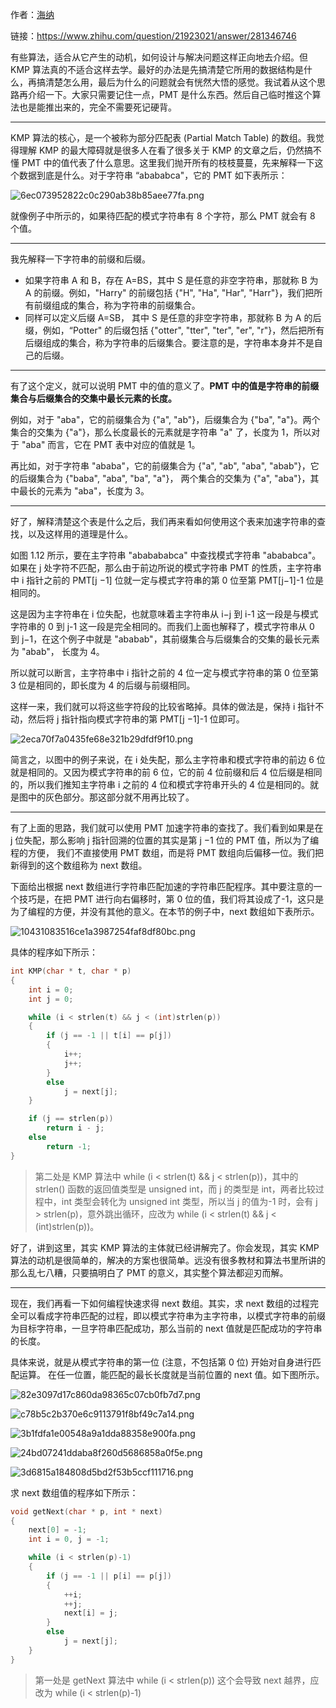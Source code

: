 作者：[海纳](https://www.zhihu.com/people/hinus)

链接：https://www.zhihu.com/question/21923021/answer/281346746

有些算法，适合从它产生的动机，如何设计与解决问题这样正向地去介绍。但 KMP 算法真的不适合这样去学。最好的办法是先搞清楚它所用的数据结构是什么，再搞清楚怎么用，最后为什么的问题就会有恍然大悟的感觉。我试着从这个思路再介绍一下。大家只需要记住一点，PMT 是什么东西。然后自己临时推这个算法也是能推出来的，完全不需要死记硬背。

---
KMP 算法的核心，是一个被称为部分匹配表 (Partial Match Table) 的数组。我觉得理解 KMP 的最大障碍就是很多人在看了很多关于 KMP 的文章之后，仍然搞不懂 PMT 中的值代表了什么意思。这里我们抛开所有的枝枝蔓蔓，先来解释一下这个数据到底是什么。对于字符串 “abababca"，它的 PMT 如下表所示：

![6ec073952822c0c290ab38b85aee77fa.png](./img/KMP01.png)

就像例子中所示的，如果待匹配的模式字符串有 8 个字符，那么 PMT 就会有 8 个值。

---
我先解释一下字符串的前缀和后缀。
- 如果字符串 A 和 B，存在 A=BS，其中 S 是任意的非空字符串，那就称 B 为 A 的前缀。例如，"Harry" 的前缀包括 {"H", "Ha", "Har", "Harr"}，我们把所有前缀组成的集合，称为字符串的前缀集合。
- 同样可以定义后缀 A=SB， 其中 S 是任意的非空字符串，那就称 B 为 A 的后缀，例如，“Potter" 的后缀包括 {"otter", "tter", "ter", "er", "r"}，然后把所有后缀组成的集合，称为字符串的后缀集合。要注意的是，字符串本身并不是自己的后缀。

---
有了这个定义，就可以说明 PMT 中的值的意义了。**PMT 中的值是字符串的前缀集合与后缀集合的交集中最长元素的长度。**

例如，对于 "aba"，它的前缀集合为 {"a", "ab"}，后缀集合为 {"ba", "a"}。两个集合的交集为 {"a"}，那么长度最长的元素就是字符串 "a" 了，长度为 1，所以对于 "aba" 而言，它在 PMT 表中对应的值就是 1。

再比如，对于字符串 "ababa"，它的前缀集合为 {"a", "ab", "aba", "abab"}，它的后缀集合为 {"baba", "aba", "ba", "a"}， 两个集合的交集为 {"a", "aba"}，其中最长的元素为 "aba"，长度为 3。

---
好了，解释清楚这个表是什么之后，我们再来看如何使用这个表来加速字符串的查找，以及这样用的道理是什么。

如图 1.12 所示，要在主字符串 "ababababca" 中查找模式字符串 "abababca"。如果在 j 处字符不匹配，那么由于前边所说的模式字符串 PMT 的性质，主字符串中 i 指针之前的 PMT[j −1] 位就一定与模式字符串的第 0 位至第 PMT[j−1]-1 位是相同的。

这是因为主字符串在 i 位失配，也就意味着主字符串从 i−j 到 i-1 这一段是与模式字符串的 0 到 j-1 这一段是完全相同的。而我们上面也解释了，模式字符串从 0 到 j−1，在这个例子中就是 "ababab"，其前缀集合与后缀集合的交集的最长元素为 "abab"， 长度为 4。

所以就可以断言，主字符串中 i 指针之前的 4 位一定与模式字符串的第 0 位至第 3 位是相同的，即长度为 4 的后缀与前缀相同。

这样一来，我们就可以将这些字符段的比较省略掉。具体的做法是，保持 i 指针不动，然后将 j 指针指向模式字符串的第 PMT[j −1]-1 位即可。

![2eca70f7a0435fe68e321b29dfdf9f10.png](./img/KMP02.png)

简言之，以图中的例子来说，在 i 处失配，那么主字符串和模式字符串的前边 6 位就是相同的。又因为模式字符串的前 6 位，它的前 4 位前缀和后 4 位后缀是相同的，所以我们推知主字符串 i 之前的 4 位和模式字符串开头的 4 位是相同的。就是图中的灰色部分。那这部分就不用再比较了。

---
有了上面的思路，我们就可以使用 PMT 加速字符串的查找了。我们看到如果是在 j 位失配，那么影响 j 指针回溯的位置的其实是第 j −1 位的 PMT 值，所以为了编程的方便， 我们不直接使用 PMT 数组，而是将 PMT 数组向后偏移一位。我们把新得到的这个数组称为 next 数组。

下面给出根据 next 数组进行字符串匹配加速的字符串匹配程序。其中要注意的一个技巧是，在把 PMT 进行向右偏移时，第 0 位的值，我们将其设成了-1，这只是为了编程的方便，并没有其他的意义。在本节的例子中，next 数组如下表所示。

![10431083516ce1a3987254faf8df80bc.png](./img/KMP03.png)

具体的程序如下所示：
```c
int KMP(char * t, char * p) 
{
	int i = 0; 
	int j = 0;

	while (i < strlen(t) && j < (int)strlen(p))
	{
		if (j == -1 || t[i] == p[j]) 
		{
			i++;
			j++;
		}
		else 
			j = next[j];
	}

	if (j == strlen(p))
		return i - j;
	else 
		return -1;
}
```

> 第二处是 KMP 算法中 while (i < strlen(t) && j < strlen(p))，其中的 strlen() 函数的返回值类型是 unsigned int，而 j 的类型是 int，两者比较过程中，int 类型会转化为 unsigned int 类型，所以当 j 的值为-1 时，会有 j > strlen(p)，意外跳出循环，应改为 while (i < strlen(t) && j < (int)strlen(p))。

好了，讲到这里，其实 KMP 算法的主体就已经讲解完了。你会发现，其实 KMP 算法的动机是很简单的，解决的方案也很简单。远没有很多教材和算法书里所讲的那么乱七八糟，只要搞明白了 PMT 的意义，其实整个算法都迎刃而解。

---
现在，我们再看一下如何编程快速求得 next 数组。其实，求 next 数组的过程完全可以看成字符串匹配的过程，即以模式字符串为主字符串，以模式字符串的前缀为目标字符串，一旦字符串匹配成功，那么当前的 next 值就是匹配成功的字符串的长度。

具体来说，就是从模式字符串的第一位 (注意，不包括第 0 位) 开始对自身进行匹配运算。 在任一位置，能匹配的最长长度就是当前位置的 next 值。如下图所示。

![82e3097d17c860da98365c07cb0fb7d7.png](./img/KMP04.png)

![c78b5c2b370e6c9113791f8bf49c7a14.png](./img/KMP05.png)

![3b1fdfa1e00548a9a1dda88358e900fa.png](./img/KMP06.png)

![24bd07241ddaba8f260d5686858a0f5e.png](./img/KMP07.png)

![3d6815a184808d5bd2f53b5ccf111716.png](./img/KMP08.png)

求 next 数组值的程序如下所示：

```c
void getNext(char * p, int * next)
{
	next[0] = -1;
	int i = 0, j = -1;

	while (i < strlen(p)-1)
	{
		if (j == -1 || p[i] == p[j])
		{
			++i;
			++j;
			next[i] = j;
		}	
		else
			j = next[j];
	}
}
```

> 第一处是 getNext 算法中 while (i < strlen(p)) 这个会导致 next 越界，应改为 while (i < strlen(p)-1)